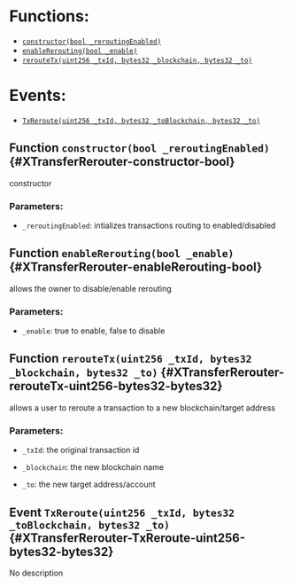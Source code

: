

# Functions:
- [`constructor(bool _reroutingEnabled)`](#XTransferRerouter-constructor-bool)
- [`enableRerouting(bool _enable)`](#XTransferRerouter-enableRerouting-bool)
- [`rerouteTx(uint256 _txId, bytes32 _blockchain, bytes32 _to)`](#XTransferRerouter-rerouteTx-uint256-bytes32-bytes32)

# Events:
- [`TxReroute(uint256 _txId, bytes32 _toBlockchain, bytes32 _to)`](#XTransferRerouter-TxReroute-uint256-bytes32-bytes32)

## Function `constructor(bool _reroutingEnabled)` {#XTransferRerouter-constructor-bool}
constructor

### Parameters:
- `_reroutingEnabled`:    intializes transactions routing to enabled/disabled   
## Function `enableRerouting(bool _enable)` {#XTransferRerouter-enableRerouting-bool}
allows the owner to disable/enable rerouting

### Parameters:
- `_enable`:     true to enable, false to disable
## Function `rerouteTx(uint256 _txId, bytes32 _blockchain, bytes32 _to)` {#XTransferRerouter-rerouteTx-uint256-bytes32-bytes32}
   allows a user to reroute a transaction to a new blockchain/target address

### Parameters:
- `_txId`:        the original transaction id

- `_blockchain`:  the new blockchain name

- `_to`:          the new target address/account

## Event `TxReroute(uint256 _txId, bytes32 _toBlockchain, bytes32 _to)` {#XTransferRerouter-TxReroute-uint256-bytes32-bytes32}
No description
